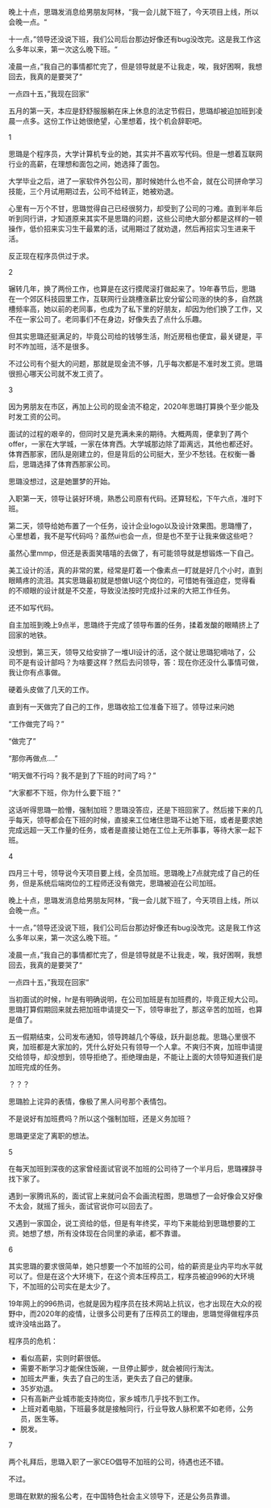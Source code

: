 晚上十点，思璐发消息给男朋友阿林，“我一会儿就下班了，今天项目上线，所以会晚一点。“

十一点，”领导还没说下班，我们公司后台那边好像还有bug没改完。这是我工作这么多年以来，第一次这么晚下班。“

凌晨一点，”我自己的事情都忙完了，但是领导就是不让我走，唉，我好困啊，我想回去，我真的是要哭了“

一点四十五，”我现在回家“



五月的第一天，本应是舒舒服服躺在床上休息的法定节假日，思璐却被迫加班到凌晨一点多。这份工作让她很绝望，心里想着，找个机会辞职吧。



1 

思璐是个程序员，大学计算机专业的她，其实并不喜欢写代码。但是一想着互联网行业的高薪，在理想和面包之间，她选择了面包。

大学毕业之后，进了一家软件外包公司，那时候她什么也不会，就在公司拼命学习技能，三个月试用期过去，公司不给转正，她被劝退。

心里有一万个不甘，思璐觉得自己已经很努力，却受到了公司的刁难。直到半年后听到同行讲，才知道原来其实不是思璐的问题，这些公司绝大部分都是这样的一顿操作，低价招来实习生干最累的活，试用期过了就劝退，然后再招实习生进来干活。

反正现在程序员供过于求。

2 

辗转几年，换了两份工作，也算是在这行摸爬滚打做起来了。19年春节后，思璐在一个郊区科技园里工作，互联网行业跳槽涨薪比安分留公司涨的快的多，自然跳槽频率高，她以前的老同事，也成为了私下里的好朋友，却因为他们换了工作，又不在一家公司了。老同事们不在身边，好像失去了点什么乐趣。

但其实思璐还挺满足的，毕竟公司给的钱够生活，附近房租也便宜，最关键是，平时不咋加班，活不是很多。

不过公司有个挺大的问题，那就是现金流不够，几乎每次都是不准时发工资。思璐很担心哪天公司就不发工资了。

3

因为男朋友在市区，再加上公司的现金流不稳定，2020年思璐打算换个至少能及时发工资的公司。

面试的过程的艰辛的，但同时又是充满未来的期待。大概两周，便拿到了两个offer，一家在大学城，一家在体育西。大学城那边除了距离远，其他也都还好。体育西那家，团队是刚建立的，但是背后的公司挺大，至少不愁钱。在权衡一番后，思璐选择了体育西那家公司。

思璐没想过，这是她噩梦的开始。

入职第一天，领导让装好环境，熟悉公司原有代码。还算轻松，下午六点，准时下班。

第二天，领导给她布置了一个任务，设计企业logo以及设计效果图。思璐懵了，心里想着，我不是写代码吗？虽然ui也会一点，但是也不至于让我来做这些吧？

虽然心里mmp，但还是表面笑嘻嘻的去做了，有可能领导就是想锻炼一下自己。

美工设计的活，真的非常的累，经常是盯着一个像素点一盯就是好几个小时，直到眼睛疼的流泪。其实思璐最初就是想做UI这个岗位的，可惜她有强迫症，觉得看的不顺眼的设计就是不交差，导致没法按时完成扑过来的大把工作任务。

还不如写代码。

自主加班到晚上9点半，思璐终于完成了领导布置的任务，揉着发酸的眼睛挤上了回家的地铁。

没想到，第三天，领导又给安排了一堆UI设计的活，这个就让思璐犯嘀咕了，公司不是有设计部吗？为啥要这样？然后去问领导，答：现在你还没什么事情可做，我让你有点事做。

硬着头皮做了几天的工作。

直到有一天做完了自己的工作，思璐收拾工位准备下班了。领导过来问她

“工作做完了吗？”

“做完了”

“那你再做点….”

“明天做不行吗？我不是到了下班的时间了吗？”

“大家都不下班，你为什么要下班？”

这话听得思璐一脸懵，强制加班？思璐没答应，还是下班回家了。然后接下来的几乎每天，领导都会在下班的时候，直接来工位堵住思璐不让她下班，或者是要求她完成远超一天工作量的任务，或者是直接让她在工位上无所事事，等待大家一起下班。



4 

四月三十号，领导说今天项目要上线，全员加班。思璐晚上7点就完成了自己的任务，但是系统后端岗位的工程师还没有做完，思璐被迫在公司加班。

晚上十点，思璐发消息给男朋友阿林，“我一会儿就下班了，今天项目上线，所以会晚一点。“

十一点，”领导还没说下班，我们公司后台那边好像还有bug没改完。这是我工作这么多年以来，第一次这么晚下班。“

凌晨一点，”我自己的事情都忙完了，但是领导就是不让我走，唉，我好困啊，我想回去，我真的是要哭了“

一点四十五，”我现在回家“

当初面试的时候，hr是有明确说明，在公司加班是有加班费的，毕竟正规大公司。思璐打算假期回来就去把加班申请提交一下，领导审批了，那这辛苦的加班，也算是值了。

五一假期结束，公司发布通知，领导跨越几个等级，跃升副总裁。思璐心里很不爽，加班都是大家加的，凭什么好处只有领导一个人拿。不爽归不爽，加班申请提交给领导，却没想到，领导拒绝了。拒绝理由是，不能让上面的大领导知道我们是加班完成的任务。

？？？

思璐脸上诧异的表情，像极了黑人问号那个表情包。

不是说好有加班费吗？所以这个强制加班，还是义务加班？

思璐更坚定了离职的想法。



5

在每天加班到深夜的这家曾经面试官说不加班的公司待了一个半月后，思璐裸辞寻找下家了。

遇到一家腾讯系的，面试官上来就问会不会画流程图，思璐想了一会好像会又好像不太会，就摇了摇头，面试官说你可以回去了。

又遇到一家国企，说工资给的低，但是有年终奖，平均下来能给到思璐想要的工资。她想了想，所有没体现在合同里的承诺，都不靠谱。



6 

其实思璐的要求很简单，她只想要一个不加班的公司，给的薪资是业内平均水平就可以了。但是在这个大环境下，在这个资本压榨员工，程序员被迫996的大环境下，不加班的公司实在是太少了。

19年网上的996热词，也就是因为程序员在技术网站上抗议，也才出现在大众的视野中，而2020年的疫情，让很多公司更有了压榨员工的理由，思璐觉得做程序员或许没啥出路了。

程序员的危机：

- 看似高薪，实则时薪很低。
- 需要不断学习才能保住饭碗，一旦停止脚步，就会被同行淘汰。
- 加班太严重，失去了自己的生活，更失去了自己的健康。
- 35岁劝退。
- 只有高新产业城市能支持岗位，家乡城市几乎找不到工作。
- 上班对着电脑，下班最多就是接触同行，行业导致人脉积累不如老师，公务员，医生等。
- 脱发。



7 

两个礼拜后，思璐入职了一家CEO倡导不加班的公司，待遇也还不错。

不过。

思璐在默默的报名公考，在中国特色社会主义领导下，还是公务员靠谱。